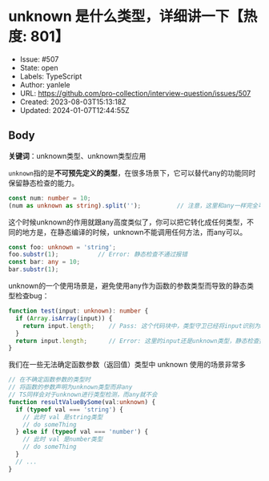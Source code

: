 # unknown 是什么类型，详细讲一下【热度: 801】

- Issue: #507
- State: open
- Labels: TypeScript
- Author: yanlele
- URL: https://github.com/pro-collection/interview-question/issues/507
- Created: 2023-08-03T15:13:18Z
- Updated: 2024-01-07T12:44:55Z

## Body

**关键词**：unknown类型、unknown类型应用

`unknown`指的是**不可预先定义的类型**，在很多场景下，它可以替代any的功能同时保留静态检查的能力。

```typescript
const num: number = 10;
(num as unknown as string).split('');          // 注意，这里和any一样完全可以通过静态检查
```

这个时候unknown的作用就跟any高度类似了，你可以把它转化成任何类型，不同的地方是，在静态编译的时候，unknown不能调用任何方法，而any可以。

```typescript
const foo: unknown = 'string';
foo.substr(1);           // Error: 静态检查不通过报错
const bar: any = 10;
bar.substr(1); 
```

unknown的一个使用场景是，避免使用any作为函数的参数类型而导致的静态类型检查bug：

```typescript
function test(input: unknown): number {
  if (Array.isArray(input)) {
    return input.length;    // Pass: 这个代码块中，类型守卫已经将input识别为array类型
  }
  return input.length;      // Error: 这里的input还是unknown类型，静态检查报错。如果入参是any，则会放弃检查直接成功，带来报错风险
}
```

我们在一些无法确定函数参数（返回值）类型中 unknown 使用的场景非常多

```typescript
// 在不确定函数参数的类型时
// 将函数的参数声明为unknown类型而非any
// TS同样会对于unknown进行类型检测，而any就不会
function resultValueBySome(val:unknown) { 
  if (typeof val === 'string') {  
    // 此时 val 是string类型   
    // do someThing 
  } else if (typeof val === 'number') { 
    // 此时 val 是number类型   
    // do someThing  
  } 
  // ...
}
```

